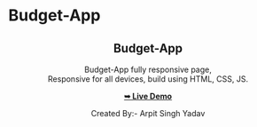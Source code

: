 # Budget-App

<div align="center">

  <h2 align="center">Budget-App</h2>
  
  Budget-App fully responsive page, <br />Responsive for all devices, build using HTML, CSS, JS.

  <a href="https://budget-app-nine-sand.vercel.app/"><strong>➥ Live Demo</strong></a>

  Created By:- Arpit Singh Yadav

</div>
